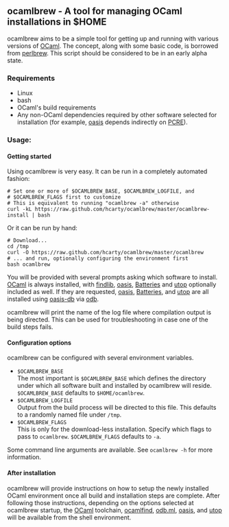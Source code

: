 ## ocamlbrew - A tool for managing OCaml installations in $HOME

ocamlbrew aims to be a simple tool for getting up and running with various
versions of [OCaml][].  The concept, along with some basic code, is borrowed
from [perlbrew][].  This script should be considered to be in an early alpha
state.

### Requirements

* Linux
* bash
* OCaml's build requirements
* Any non-OCaml dependencies required by other software selected for
  installation (for example, [oasis][] depends indirectly on [PCRE][]).

### Usage:

#### Getting started

Using ocamlbrew is very easy.  It can be run in a completely automated fashion:

    # Set one or more of $OCAMLBREW_BASE, $OCAMLBREW_LOGFILE, and
    # $OCAMLBREW_FLAGS first to customize
    # This is equivalent to running "ocamlbrew -a" otherwise
    curl -kL https://raw.github.com/hcarty/ocamlbrew/master/ocamlbrew-install | bash

Or it can be run by hand:

    # Download...
    cd /tmp
    curl -O https://raw.github.com/hcarty/ocamlbrew/master/ocamlbrew
    # ... and run, optionally configuring the environment first
    bash ocamlbrew

You will be provided with several prompts asking which software to install.
[OCaml][] is always installed, with [findlib][], [oasis][], [Batteries][] and
[utop][] optionally included as well.  If they are requested, [oasis][],
[Batteries][], and [utop][] are all installed using [oasis-db][] via [odb][].

ocamlbrew will print the name of the log file where compilation output is being
directed.  This can be used for troubleshooting in case one of the build steps
fails.

#### Configuration options

ocamlbrew can be configured with several environment variables.

* `$OCAMLBREW_BASE`  
  The most important is `$OCAMLBREW_BASE` which defines the directory under
  which all software built and installed by ocamlbrew will reside.
  `$OCAMLBREW_BASE` defaults to `$HOME/ocamlbrew`.
* `$OCAMLBREW_LOGFILE`  
  Output from the build process will be directed to this file.  This defaults
  to a randomly named file under `/tmp`.
* `$OCAMLBREW_FLAGS`  
  This is only for the download-less installation.  Specify which flags to pass
  to `ocamlbrew`.  `$OCAMLBREW_FLAGS` defaults to `-a`.

Some command line arguments are available.  See `ocamlbrew -h` for more
information.

#### After installation

ocamlbrew will provide instructions on how to setup the newly installed OCaml
environment once all build and installation steps are complete.  After following
those instructions, depending on the options selected at ocamlbrew startup, the
[OCaml][] toolchain, [ocamlfind][findlib], [odb.ml][odb], [oasis][], and
[utop][] will be available from the shell environment.

[OCaml]: http://caml.inria.fr/ocaml/release.en.html
[findlib]: http://projects.camlcity.org/projects/findlib.html
[odb]: https://github.com/thelema/odb
[oasis]: http://oasis.forge.ocamlcore.org/
[oasis-db]: http://oasis.ocamlcore.org/dev/home
[Batteries]: http://batteries.forge.ocamlcore.org/
[React]: http://erratique.ch/software/react
[Lwt]: http://ocsigen.org/lwt/
[utop]: http://forge.ocamlcore.org/projects/utop/
[perlbrew]: http://search.cpan.org/~gugod/App-perlbrew/bin/perlbrew
[PCRE]: http://www.pcre.org/
